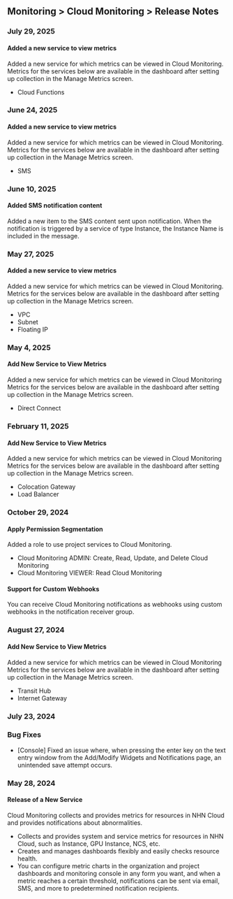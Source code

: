 ## Monitoring > Cloud Monitoring > Release Notes

### July 29, 2025

#### Added a new service to view metrics

Added a new service for which metrics can be viewed in Cloud Monitoring.
Metrics for the services below are available in the dashboard after setting up collection in the Manage Metrics screen.

* Cloud Functions

### June 24, 2025

#### Added a new service to view metrics

Added a new service for which metrics can be viewed in Cloud Monitoring.
Metrics for the services below are available in the dashboard after setting up collection in the Manage Metrics screen.

* SMS

### June 10, 2025

#### Added SMS notification content

Added a new item to the SMS content sent upon notification.
When the notification is triggered by a service of type Instance, the Instance Name is included in the message.

### May 27, 2025

#### Added a new service to view metrics

Added a new service for which metrics can be viewed in Cloud Monitoring.
Metrics for the services below are available in the dashboard after setting up collection in the Manage Metrics screen.

* VPC
* Subnet
* Floating IP


### May 4, 2025

#### Add New Service to View Metrics

Added a new service for which metrics can be viewed in Cloud Monitoring  
Metrics for the services below are available in the dashboard after setting up collection in the Manage Metrics screen.

* Direct Connect

### February 11, 2025

#### Add New Service to View Metrics

Added a new service for which metrics can be viewed in Cloud Monitoring  
Metrics for the services below are available in the dashboard after setting up collection in the Manage Metrics screen.

* Colocation Gateway
* Load Balancer

### October 29, 2024

#### Apply Permission Segmentation
Added a role to use project services to Cloud Monitoring.

* Cloud Monitoring ADMIN: Create, Read, Update, and Delete Cloud Monitoring
* Cloud Monitoring VIEWER: Read Cloud Monitoring

#### Support for Custom Webhooks
You can receive Cloud Monitoring notifications as webhooks using custom webhooks in the notification receiver group.

### August 27, 2024

#### Add New Service to View Metrics

Added a new service for which metrics can be viewed in Cloud Monitoring  
Metrics for the services below are available in the dashboard after setting up collection in the Manage Metrics screen.

* Transit Hub
* Internet Gateway

### July 23, 2024

### Bug Fixes
* [Console] Fixed an issue where, when pressing the enter key on the text entry window from the Add/Modify Widgets and Notifications page, an unintended save attempt occurs.

### May 28, 2024

#### Release of a New Service
Cloud Monitoring collects and provides metrics for resources in NHN Cloud and provides notifications about abnormalities. 

* Collects and provides system and service metrics for resources in NHN Cloud, such as Instance, GPU Instance, NCS, etc.
* Creates and manages dashboards flexibly and easily checks resource health.
* You can configure metric charts in the organization and project dashboards and monitoring console in any form you want, and when a metric reaches a certain threshold, notifications can be sent via email, SMS, and more to predetermined notification recipients.
